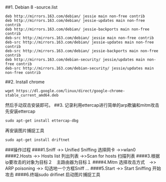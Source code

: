 ##1. Debian 8 -source.list
```
deb http://mirrors.163.com/debian/ jessie main non-free contrib
deb http://mirrors.163.com/debian/ jessie-updates main non-free contrib
deb http://mirrors.163.com/debian/ jessie-backports main non-free contrib
deb-src http://mirrors.163.com/debian/ jessie main non-free contrib
deb-src http://mirrors.163.com/debian/ jessie-updates main non-free contrib
deb-src http://mirrors.163.com/debian/ jessie-backports main non-free contrib
deb http://mirrors.163.com/debian-security/ jessie/updates main non-free contrib
deb-src http://mirrors.163.com/debian-security/ jessie/updates main non-free contrib
```
##2. Install chrome
```
wget https://dl.google.com/linux/direct/google-chrome-stable_current_amd64.deb
```
然后手动双击安装即可。
##3. 记录利用ettercap进行简单的arp欺骗和mitm攻击
先安装ettercap
```
sudo apt-get install ettercap-dbg 
```
再安装图片捕捉工具
```
sudo apt-get install driftnet
```
###操作过程
####1.Sniff ->> Unified Sniffing 选择网卡 ->>wlan0
####2.Hosts ->> Hosts list 列出列表  ->>Scan for hosts 扫描列表
####3.根据ip要攻击的对象为目标２　主路由器为目标１
####4.Mitm 选择攻击方式　->> ARP poisoning ->> 勾选地一个方框Sniff ...
####5.Start ->> Start Sniffing 开始攻击
####6.终端sudo drifinet 启动图片捕捉工具
